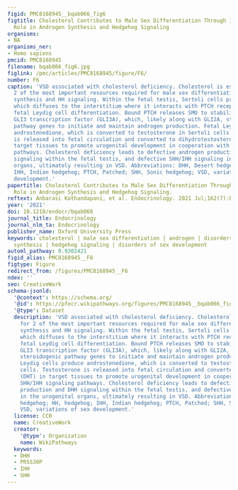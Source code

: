 ```yaml
---
figid: PMC8168945__bqab066_fig6
figtitle: Cholesterol Contributes to Male Sex Differentiation Through Its Developmental
  Role in Androgen Synthesis and Hedgehog Signaling
organisms:
- NA
organisms_ner:
- Homo sapiens
pmcid: PMC8168945
filename: bqab066_fig6.jpg
figlink: /pmc/articles/PMC8168945/figure/F6/
number: F6
caption: 'VSD associated with cholesterol deficiency. Cholesterol is essential for
  2 of the most important resources required for male sex differentiation: androgen
  synthesis and HH signaling. Within the fetal testis, Sertoli cells produce DHH,
  which diffuses to the interstitium where it interacts with PTCH receptors to stimulate
  fetal Leydig cell differentiation. Bound PTCH releases SMO to stabilize the activated
  GLI3 transcription factor (GLI3A), which, likely along with GLI2A, stimulates steroidogenic
  pathway genes to initiate and maintain androgen production. Fetal Leydig cells produce
  androstenedione, which is converted to testosterone in Sertoli cells. Testosterone
  is released into fetal circulation and converted to dihydrotestosterone (DHT) in
  target tissues to promote urogenital development in cooperation with SHH/IHH signaling
  pathways. Cholesterol deficiency leads to defective androgen production and DHH
  signaling within the fetal testis, and defective SHH/IHH signaling in the urogenital
  organs, ultimately resulting in VSD. Abbreviations: DHH, Desert hedgehog; HH, hedgehog;
  IHH, Indian hedgehog; PTCH, Patched; SHH, Sonic hedgehog; VSD, variations of sex
  development.'
papertitle: Cholesterol Contributes to Male Sex Differentiation Through Its Developmental
  Role in Androgen Synthesis and Hedgehog Signaling.
reftext: Anbarasi Kothandapani, et al. Endocrinology. 2021 Jul;162(7):bqab066.
year: '2021'
doi: 10.1210/endocr/bqab066
journal_title: Endocrinology
journal_nlm_ta: Endocrinology
publisher_name: Oxford University Press
keywords: cholesterol | male sex differentiation | androgen | disorders of cholesterol
  synthesis | hedgehog signaling | disorders of sex development
automl_pathway: 0.9302421
figid_alias: PMC8168945__F6
figtype: Figure
redirect_from: /figures/PMC8168945__F6
ndex: ''
seo: CreativeWork
schema-jsonld:
  '@context': https://schema.org/
  '@id': https://pfocr.wikipathways.org/figures/PMC8168945__bqab066_fig6.html
  '@type': Dataset
  description: 'VSD associated with cholesterol deficiency. Cholesterol is essential
    for 2 of the most important resources required for male sex differentiation: androgen
    synthesis and HH signaling. Within the fetal testis, Sertoli cells produce DHH,
    which diffuses to the interstitium where it interacts with PTCH receptors to stimulate
    fetal Leydig cell differentiation. Bound PTCH releases SMO to stabilize the activated
    GLI3 transcription factor (GLI3A), which, likely along with GLI2A, stimulates
    steroidogenic pathway genes to initiate and maintain androgen production. Fetal
    Leydig cells produce androstenedione, which is converted to testosterone in Sertoli
    cells. Testosterone is released into fetal circulation and converted to dihydrotestosterone
    (DHT) in target tissues to promote urogenital development in cooperation with
    SHH/IHH signaling pathways. Cholesterol deficiency leads to defective androgen
    production and DHH signaling within the fetal testis, and defective SHH/IHH signaling
    in the urogenital organs, ultimately resulting in VSD. Abbreviations: DHH, Desert
    hedgehog; HH, hedgehog; IHH, Indian hedgehog; PTCH, Patched; SHH, Sonic hedgehog;
    VSD, variations of sex development.'
  license: CC0
  name: CreativeWork
  creator:
    '@type': Organization
    name: WikiPathways
  keywords:
  - DHH
  - PRSS30P
  - IHH
  - SHH
---
```

